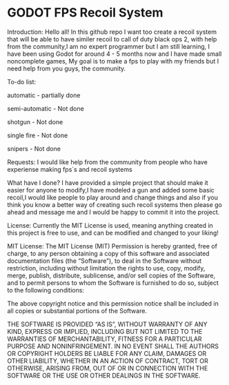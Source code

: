 # GODOT FPS Recoil System
Introduction:
Hello all! In this github repo I want too create a recoil system that will be able to have similer recoil to call of duty black ops 2, with help from the community,I am no expert programmer but I am still learning, I have been using Godot for around 4 - 5 months now and I have made small noncomplete games, My goal is to make a fps to play with my friends but I need help from you guys, the community.

To-do list:

  automatic - partially done
  
  semi-automatic - Not done
  
  shotgun - Not done
  
  single fire - Not done
  
  snipers - Not done
  
 Requests:
 I would like help from the community from people who have experiense making fps´s and recoil systems
 
 What have I done?
 I have provided a simple project that should make it easier for anyone to modify,I have modeled a gun and added some basic recoil,I would like people to play
 around and change things and also if you think you know a better way of creating such recoil systems then please go ahead and message me and I would be happy to 
 commit it into the project.
 
 License:
 Currently the MIT License is used, meaning anything created in this project is free to use, and can be modified and changed to your liking!
 
 MIT License:
  The MIT License (MIT)
Permission is hereby granted, free of charge, to any person obtaining a copy of this software and associated documentation files (the “Software”), to deal in the Software without restriction, including without limitation the rights to use, copy, modify, merge, publish, distribute, sublicense, and/or sell copies of the Software, and to permit persons to whom the Software is furnished to do so, subject to the following conditions:

The above copyright notice and this permission notice shall be included in all copies or substantial portions of the Software.

THE SOFTWARE IS PROVIDED “AS IS”, WITHOUT WARRANTY OF ANY KIND, EXPRESS OR IMPLIED, INCLUDING BUT NOT LIMITED TO THE WARRANTIES OF MERCHANTABILITY, FITNESS FOR A PARTICULAR PURPOSE AND NONINFRINGEMENT. IN NO EVENT SHALL THE AUTHORS OR COPYRIGHT HOLDERS BE LIABLE FOR ANY CLAIM, DAMAGES OR OTHER LIABILITY, WHETHER IN AN ACTION OF CONTRACT, TORT OR OTHERWISE, ARISING FROM, OUT OF OR IN CONNECTION WITH THE SOFTWARE OR THE USE OR OTHER DEALINGS IN THE SOFTWARE.
